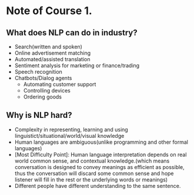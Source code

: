 # Note of Course 1.

## What does NLP can do in industry?
- Search(written and spoken)
- Online advertisement matching
- Automated/assisted translation
- Sentiment analysis for marketing or finance/trading
- Speech recognition
- Chatbots/Dialog agents
	- Automating customer support
	- Controlling devices
	- Ordering goods

## Why is NLP hard?
- Complexity in representing, learning and using linguistict/situational/world/visual knowledge
- Human languages are ambiguous(unlike programming and other formal languages)
- [Most Difficulty Point]: Human language interpretation depends on real world common sense, and contextual knowledge.(which means conversation is designed to convey meanings as efficient as possible, thus the conversation will discard some common sense and hope listener will fill in the rest or the underlying words or meanings)
- Different people have different understanding to the same sentence.
